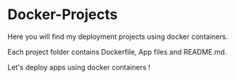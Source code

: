 # Docker-Projects

Here you will find my deployment projects using docker containers.

Each project folder contains Dockerfile, App files and README.md.

Let's deploy apps using docker containers !
